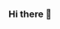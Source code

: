 ### Hi there 👋

<!--
**MildMatt/MildMatt** is a ✨ _special_ ✨ repository because its `README.md` (this file) appears on your GitHub profile.

Here are some ideas to get you started:

- 🔭 I’m currently working on TechElevator
- 🌱 I’m currently learning Java
- 🤔 I’m looking for help with Java
- 📫 How to reach me: mcintoshmatthew28@gmail.com
- 😄 Pronouns:He/him
- ⚡ Fun fact: I have 2 dogs and a cat
-->
